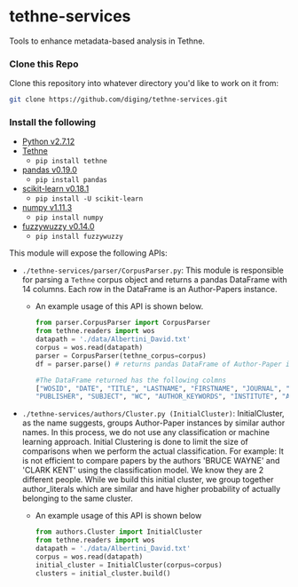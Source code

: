 # tethne-services
Tools to enhance metadata-based analysis in Tethne.


### Clone this Repo
Clone this repository into whatever directory you'd like to work on it from:

```bash
git clone https://github.com/diging/tethne-services.git
```

### Install the following
*   [Python v2.7.12](https://www.python.org/downloads/release/python-2712/)
*   [Tethne](http://pythonhosted.org/tethne/)
    *   `pip install tethne`
*   [pandas v0.19.0](http://pandas.pydata.org/)
    *   `pip install pandas`
*   [scikit-learn v0.18.1](http://scikit-learn.org/stable/)
    *   `pip install -U scikit-learn`
*   [numpy v1.11.3](http://www.numpy.org/)
    *   `pip install numpy`
*   [fuzzywuzzy v0.14.0](https://pypi.python.org/pypi/fuzzywuzzy)
    *   `pip install fuzzywuzzy`


This module will expose the following APIs:

* `./tethne-services/parser/CorpusParser.py`: 
This module is responsible for parsing a `Tethne` corpus object and returns a pandas DataFrame with 14 columns. 
Each row in the DataFrame is an Author-Papers instance.

    * An example usage of this API is shown below.
    
        ```python
        from parser.CorpusParser import CorpusParser
        from tethne.readers import wos
        datapath = './data/Albertini_David.txt'
        corpus = wos.read(datapath)
        parser = CorpusParser(tethne_corpus=corpus)
        df = parser.parse() # returns pandas DataFrame of Author-Paper instances.
        
        #The DataFrame returned has the following colmns
        ["WOSID", "DATE", "TITLE", "LASTNAME", "FIRSTNAME", "JOURNAL", "EMAILADDRESS",
        "PUBLISHER", "SUBJECT", "WC", "AUTHOR_KEYWORDS", "INSTITUTE", "AUTH_LITERAL", "CO-AUTHORS"]
        
        ```
     

* `./tethne-services/authors/Cluster.py (InitialCluster)`: 
InitialCluster, as the name suggests, groups Author-Paper instances by similar author names. In this process, we
do not use any classification or machine learning approach. Initial Clustering is done to limit the size of comparisons when we perform the actual classification.
For example: It is not efficient to compare papers by the authors 'BRUCE WAYNE' and 'CLARK KENT' using the classification model. We know they are 2 different people.
While we build this initial cluster, we group together author_literals which are similar and have higher probability of actually belonging to the same cluster.

    * An example usage of this API is shown below 
    
        ```python
        from authors.Cluster import InitialCluster
        from tethne.readers import wos
        datapath = './data/Albertini_David.txt'
        corpus = wos.read(datapath)
        initial_cluster = InitialCluster(corpus=corpus)
        clusters = initial_cluster.build()
        ```



 

